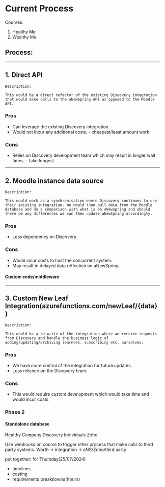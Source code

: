 
# Current Process

Courses:
1. Healthy Me
2. Wealthy Me 

Process: 
- 

---
## 1. Direct API

```
Description:

This would be a direct refactor of the existing Discovery integration that would make calls to the aNewSpring API as opposed to the Moodle API. 
``` 

### Pros
- Can leverage the existing Discovery integration. 
- Would not incur any additional costs. - cheapest/least amount work
### Cons
- Relies on Discovery development team which may result in longer wait times. - take longest

--- 
## 2. Moodle instance data source

```
Description:

This would work as a synchronisation where Discovery continues to use their existing integration. We would then pull data from the Moodle database and do a comparison with what is on aNewSpring and should there be any differences we can then update aNewSpring accordingly.
```
### Pros
- Less dependency on Discovery. 
### Cons
- Would incur costs to host the concurrent system. 
- May result in delayed data reflection on aNewSpring.
  
#### Custom code/middleware

---

## 3. Custom New Leaf Integration(azurefunctions.com/newLeaf/{data})

```
Description:

This would be a re-write of the integration where we receive requests from Discovery and handle the business logic of adding/updating/archiving learners, subscribing etc. ourselves.

```
### Pros
- We have more control of the integration for future updates. 
- Less reliance on the Discovery team.

### Cons
-  This would require custom development which would take time and would incur costs. 
### Phase 2
#### Standalone database 

Healthy Company
Discovery 
Individuals 
Zoho


Use webhooks on course to trigger other process that make calls to third party systems.
Worth -> integration -> aNS/Zoho/third party 

put together: for Thursday(25/07/2024)
- timelines
- costing
- requirements breakdowns(hours)